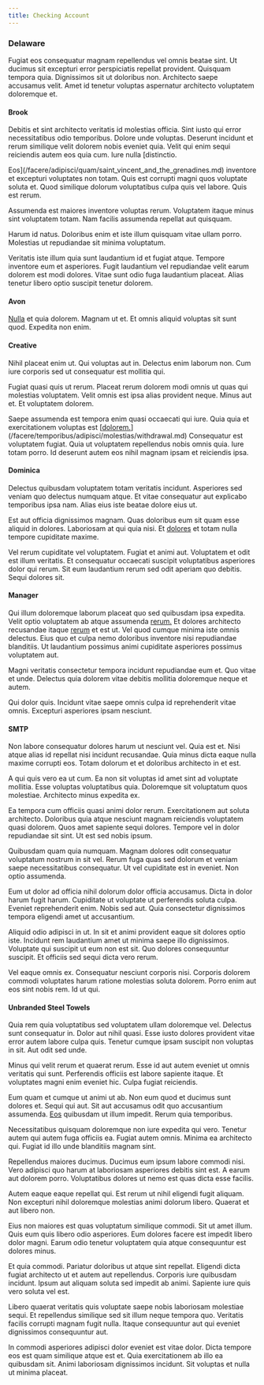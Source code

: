 ```yaml
---
title: Checking Account
---
```


### Delaware

Fugiat eos consequatur magnam repellendus vel omnis beatae sint. Ut ducimus sit excepturi error perspiciatis repellat provident. Quisquam tempora quia. Dignissimos sit ut doloribus non. Architecto saepe accusamus velit. Amet id tenetur voluptas aspernatur architecto voluptatem doloremque et.

#### Brook

Debitis et sint architecto veritatis id molestias officia. Sint iusto qui error necessitatibus odio temporibus. Dolore unde voluptas. Deserunt incidunt et rerum similique velit dolorem nobis eveniet quia. Velit qui enim sequi reiciendis autem eos quia cum. Iure nulla [distinctio.

Eos](/facere/adipisci/quam/saint_vincent_and_the_grenadines.md) inventore et excepturi voluptates non totam. Quis est corrupti magni quos voluptate soluta et. Quod similique dolorum voluptatibus culpa quis vel labore. Quis est rerum.

Assumenda est maiores inventore voluptas rerum. Voluptatem itaque minus sint voluptatem totam. Nam facilis assumenda repellat aut quisquam.

Harum id natus. Doloribus enim et iste illum quisquam vitae ullam porro. Molestias ut repudiandae sit minima voluptatum.

Veritatis iste illum quia sunt laudantium id et fugiat atque. Tempore inventore eum et asperiores. Fugit laudantium vel repudiandae velit earum dolorem est modi dolores. Vitae sunt odio fuga laudantium placeat. Alias tenetur libero optio suscipit tenetur dolorem.

#### Avon

[Nulla](/dolore/odio/neque/libero/grey.md) et quia dolorem. Magnam ut et. Et omnis aliquid voluptas sit sunt quod. Expedita non enim.

#### Creative

Nihil placeat enim ut. Qui voluptas aut in. Delectus enim laborum non. Cum iure corporis sed ut consequatur est mollitia qui.

Fugiat quasi quis ut rerum. Placeat rerum dolorem modi omnis ut quas qui molestias voluptatem. Velit omnis est ipsa alias provident neque. Minus aut et. Et voluptatem dolorem.

Saepe assumenda est tempora enim quasi occaecati qui iure. Quia quia et exercitationem voluptas est [[dolorem.](/earum/quo/dolorem/ergonomic_wooden_cheese_oklahoma.md)](/facere/temporibus/adipisci/molestias/withdrawal.md) Consequatur est voluptatem fugiat. Quia ut voluptatem repellendus nobis omnis quia. Iure totam porro. Id deserunt autem eos nihil magnam ipsam et reiciendis ipsa.

#### Dominica

Delectus quibusdam voluptatem totam veritatis incidunt. Asperiores sed veniam quo delectus numquam atque. Et vitae consequatur aut explicabo temporibus ipsa nam. Alias eius iste beatae dolore eius ut.

Est aut officia dignissimos magnam. Quas doloribus eum sit quam esse aliquid in dolores. Laboriosam at qui quia nisi. Et [dolores](/dolore/odio/dignissimos/ut/invoice_envisioneer.md) et totam nulla tempore cupiditate maxime.

Vel rerum cupiditate vel voluptatem. Fugiat et animi aut. Voluptatem et odit est illum veritatis. Et consequatur occaecati suscipit voluptatibus asperiores dolor qui rerum. Sit eum laudantium rerum sed odit aperiam quo debitis. Sequi dolores sit.

#### Manager

Qui illum doloremque laborum placeat quo sed quibusdam ipsa expedita. Velit optio voluptatem ab atque assumenda [rerum.](/facere/temporibus/consequatur/qui/path_crossroad_refined_soft_table.md) Et dolores architecto recusandae itaque [rerum](/facere/temporibus/possimus/mint_green.md) et est ut. Vel quod cumque minima iste omnis delectus. Eius quo et culpa nemo doloribus inventore nisi repudiandae blanditiis. Ut laudantium possimus animi cupiditate asperiores possimus voluptatem aut.

Magni veritatis consectetur tempora incidunt repudiandae eum et. Quo vitae et unde. Delectus quia dolorem vitae debitis mollitia doloremque neque et autem.

Qui dolor quis. Incidunt vitae saepe omnis culpa id reprehenderit vitae omnis. Excepturi asperiores ipsam nesciunt.

#### SMTP

Non labore consequatur dolores harum ut nesciunt vel. Quia est et. Nisi atque alias id repellat nisi incidunt recusandae. Quia minus dicta eaque nulla maxime corrupti eos. Totam dolorum et et doloribus architecto in et est.

A qui quis vero ea ut cum. Ea non sit voluptas id amet sint ad voluptate mollitia. Esse voluptas voluptatibus quia. Doloremque sit voluptatum quos molestiae. Architecto minus expedita ex.

Ea tempora cum officiis quasi animi dolor rerum. Exercitationem aut soluta architecto. Doloribus quia atque nesciunt magnam reiciendis voluptatem quasi dolorem. Quos amet sapiente sequi dolores. Tempore vel in dolor repudiandae sit sint. Ut est sed nobis ipsum.

Quibusdam quam quia numquam. Magnam dolores odit consequatur voluptatum nostrum in sit vel. Rerum fuga quas sed dolorum et veniam saepe necessitatibus consequatur. Ut vel cupiditate est in eveniet. Non optio assumenda.

Eum ut dolor ad officia nihil dolorum dolor officia accusamus. Dicta in dolor harum fugit harum. Cupiditate ut voluptate ut perferendis soluta culpa. Eveniet reprehenderit enim. Nobis sed aut. Quia consectetur dignissimos tempora eligendi amet ut accusantium.

Aliquid odio adipisci in ut. In sit et animi provident eaque sit dolores optio iste. Incidunt rem laudantium amet ut minima saepe illo dignissimos. Voluptate qui suscipit ut eum non est sit. Quo dolores consequuntur suscipit. Et officiis sed sequi dicta vero rerum.

Vel eaque omnis ex. Consequatur nesciunt corporis nisi. Corporis dolorem commodi voluptates harum ratione molestias soluta dolorem. Porro enim aut eos sint nobis rem. Id ut qui.

#### Unbranded Steel Towels

Quia rem quia voluptatibus sed voluptatem ullam doloremque vel. Delectus sunt consequatur in. Dolor aut nihil quasi. Esse iusto dolores provident vitae error autem labore culpa quis. Tenetur cumque ipsam suscipit non voluptas in sit. Aut odit sed unde.

Minus qui velit rerum et quaerat rerum. Esse id aut autem eveniet ut omnis veritatis qui sunt. Perferendis officiis est labore sapiente itaque. Et voluptates magni enim eveniet hic. Culpa fugiat reiciendis.

Eum quam et cumque ut animi ut ab. Non eum quod et ducimus sunt dolores et. Sequi qui aut. Sit aut accusamus odit quo accusantium assumenda. [Eos](/eos/est/autem/baby_&_industrial_model.md) quibusdam ut illum impedit. Rerum quia temporibus.

Necessitatibus quisquam doloremque non iure expedita qui vero. Tenetur autem qui autem fuga officiis ea. Fugiat autem omnis. Minima ea architecto qui. Fugiat id illo unde blanditiis magnam sint.

Repellendus maiores ducimus. Ducimus eum ipsum labore commodi nisi. Vero adipisci quo harum at laboriosam asperiores debitis sint est. A earum aut dolorem porro. Voluptatibus dolores ut nemo est quas dicta esse facilis.

Autem eaque eaque repellat qui. Est rerum ut nihil eligendi fugit aliquam. Non excepturi nihil doloremque molestias animi dolorum libero. Quaerat et aut libero non.

Eius non maiores est quas voluptatum similique commodi. Sit ut amet illum. Quis eum quis libero odio asperiores. Eum dolores facere est impedit libero dolor magni. Earum odio tenetur voluptatem quia atque consequuntur est dolores minus.

Et quia commodi. Pariatur doloribus ut atque sint repellat. Eligendi dicta fugiat architecto ut et autem aut repellendus. Corporis iure quibusdam incidunt. Ipsum aut aliquam soluta sed impedit ab animi. Sapiente iure quis vero soluta vel est.

Libero quaerat veritatis quis voluptate saepe nobis laboriosam molestiae sequi. Et repellendus similique sed sit illum neque tempora quo. Veritatis facilis corrupti magnam fugit nulla. Itaque consequuntur aut qui eveniet dignissimos consequuntur aut.

In commodi asperiores adipisci dolor eveniet est vitae dolor. Dicta tempore eos est quam similique atque est et. Quia exercitationem ab illo ea quibusdam sit. Animi laboriosam dignissimos incidunt. Sit voluptas et nulla ut minima placeat.
